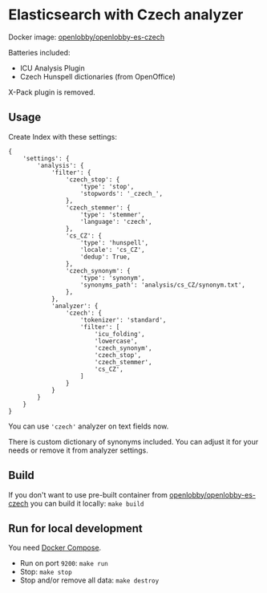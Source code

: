 # Elasticsearch with Czech analyzer

Docker image:
[openlobby/openlobby-es-czech](https://hub.docker.com/r/openlobby/openlobby-es-czech/)

Batteries included:
 - ICU Analysis Plugin
 - Czech Hunspell dictionaries (from OpenOffice)

X-Pack plugin is removed.

## Usage

Create Index with these settings:

```
{
    'settings': {
        'analysis': {
            'filter': {
                'czech_stop': {
                    'type': 'stop',
                    'stopwords': '_czech_',
                },
                'czech_stemmer': {
                    'type': 'stemmer',
                    'language': 'czech',
                },
                'cs_CZ': {
                    'type': 'hunspell',
                    'locale': 'cs_CZ',
                    'dedup': True,
                },
                'czech_synonym': {
                    'type': 'synonym',
                    'synonyms_path': 'analysis/cs_CZ/synonym.txt',
                },
            },
            'analyzer': {
                'czech': {
                    'tokenizer': 'standard',
                    'filter': [
                        'icu_folding',
                        'lowercase',
                        'czech_synonym',
                        'czech_stop',
                        'czech_stemmer',
                        'cs_CZ',
                    ]
                }
            }
        }
    }
}
```

You can use `'czech'` analyzer on text fields now.

There is custom dictionary of synonyms included. You can adjust it for your
needs or remove it from analyzer settings.

## Build

If you don't want to use pre-built container from
[openlobby/openlobby-es-czech](https://hub.docker.com/r/openlobby/openlobby-es-czech/)
you can build it locally: `make build`

## Run for local development

You need [Docker Compose](https://docs.docker.com/compose/).

 - Run on port `9200`: `make run`
 - Stop: `make stop`
 - Stop and/or remove all data: `make destroy`
